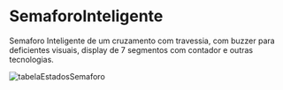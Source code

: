 # SemaforoInteligente
Semaforo Inteligente de um cruzamento com travessia, com buzzer para deficientes visuais, display de 7 segmentos com contador e outras tecnologias.


![tabelaEstadosSemaforo](https://github.com/user-attachments/assets/fbe46d4c-6aa6-43a5-a319-47792b70e286)

